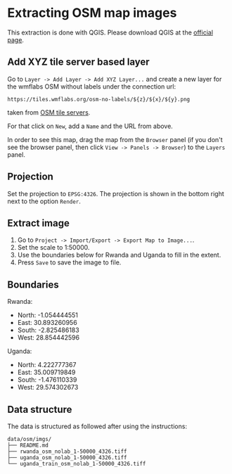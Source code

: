 # Extracting OSM map images

This extraction is done with QGIS. Please download QGIS at the
[official page](https://www.qgis.org/en/site/).

## Add XYZ tile server based layer
Go to `Layer -> Add Layer -> Add XYZ Layer...` and create a new layer for the
wmflabs OSM without labels under the connection url:

```
https://tiles.wmflabs.org/osm-no-labels/${z}/${x}/${y}.png	
```

taken from 
[OSM tile servers](https://wiki.openstreetmap.org/wiki/Tile_servers).

For that click on `New`, add a `Name` and the URL from above.

In order to see this map, drag the map from the `Browser` panel (if you don't see the browser panel, then click `View -> Panels -> Browser`) to the `Layers` panel.

## Projection

Set the projection to `EPSG:4326`. The projection is shown in the bottom right next to the option `Render`.

## Extract image

1. Go to `Project -> Import/Export -> Export Map to Image...`.
2. Set the scale to 1:50000.
3. Use the boundaries below for Rwanda and Uganda to fill in the extent.
4. Press `Save` to save the image to file.

## Boundaries

Rwanda:

* North: -1.054444551
* East: 30.893260956
* South: -2.825486183
* West: 28.854442596

Uganda:

* North: 4.222777367
* East: 35.009719849
* South: -1.476110339
* West: 29.574302673

## Data structure

The data is structured as followed after using the instructions:

```
data/osm/imgs/
├── README.md
├── rwanda_osm_nolab_1-50000_4326.tiff
├── uganda_osm_nolab_1-50000_4326.tiff
└── uganda_train_osm_nolab_1-50000_4326.tiff
```
